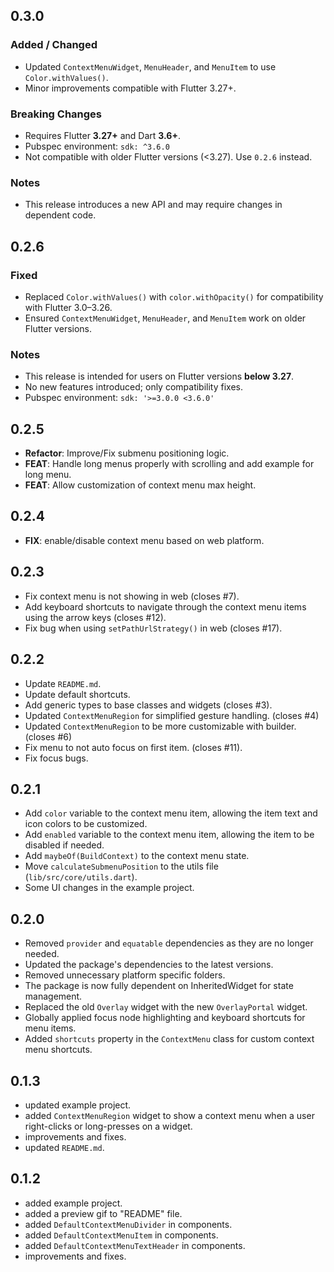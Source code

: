 ## 0.3.0

### Added / Changed

- Updated `ContextMenuWidget`, `MenuHeader`, and `MenuItem` to use `Color.withValues()`.
- Minor improvements compatible with Flutter 3.27+.

### Breaking Changes

- Requires Flutter **3.27+** and Dart **3.6+**.
- Pubspec environment: `sdk: ^3.6.0`
- Not compatible with older Flutter versions (<3.27). Use `0.2.6` instead.

### Notes

- This release introduces a new API and may require changes in dependent code.

## 0.2.6

### Fixed

* Replaced `Color.withValues()` with `color.withOpacity()` for compatibility with Flutter 3.0–3.26.
* Ensured `ContextMenuWidget`, `MenuHeader`, and `MenuItem` work on older Flutter versions.

### Notes

* This release is intended for users on Flutter versions **below 3.27**.
* No new features introduced; only compatibility fixes.
* Pubspec environment: `sdk: '>=3.0.0 <3.6.0'`

## 0.2.5

* **Refactor**: Improve/Fix submenu positioning logic.
* **FEAT**: Handle long menus properly with scrolling and add example for long menu.
* **FEAT**: Allow customization of context menu max height.

## 0.2.4

* **FIX**: enable/disable context menu based on web platform.

## 0.2.3

* Fix context menu is not showing in web (closes #7).
* Add keyboard shortcuts to navigate through the context menu items using the arrow keys (closes
  #12).
* Fix bug when using `setPathUrlStrategy()` in web (closes #17).

## 0.2.2

* Update `README.md`.
* Update default shortcuts.
* Add generic types to base classes and widgets (closes #3).
* Updated `ContextMenuRegion` for simplified gesture handling. (closes #4)
* Updated `ContextMenuRegion` to be more customizable with builder. (closes #6)
* Fix menu to not auto focus on first item. (closes #11).
* Fix focus bugs.

## 0.2.1

* Add `color` variable to the context menu item, allowing the item text and icon colors to be
  customized.
* Add `enabled` variable to the context menu item, allowing the item to be disabled if needed.
* Add `maybeOf(BuildContext)` to the context menu state.
* Move `calculateSubmenuPosition` to the utils file (`lib/src/core/utils.dart`).
* Some UI changes in the example project.

## 0.2.0

* Removed `provider` and `equatable` dependencies as they are no longer needed.
* Updated the package's dependencies to the latest versions.
* Removed unnecessary platform specific folders.
* The package is now fully dependent on InheritedWidget for state management.
* Replaced the old `Overlay` widget with the new `OverlayPortal` widget.
* Globally applied focus node highlighting and keyboard shortcuts for menu items.
* Added `shortcuts` property in the `ContextMenu` class for custom context menu shortcuts.

## 0.1.3

* updated example project.
* added `ContextMenuRegion` widget to show a context menu when a user right-clicks or long-presses
  on a widget.
* improvements and fixes.
* updated `README.md`.

## 0.1.2

* added example project.
* added a preview gif to "README" file.
* added `DefaultContextMenuDivider` in components.
* added `DefaultContextMenuItem` in components.
* added `DefaultContextMenuTextHeader` in components.
* improvements and fixes.